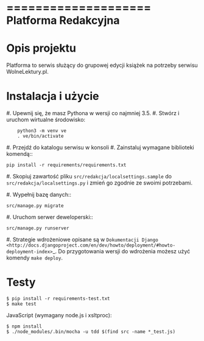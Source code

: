 ====================
Platforma Redakcyjna
====================

Opis projektu
=============
Platforma to serwis służący do grupowej edycji książek na potrzeby serwisu WolneLektury.pl.

Instalacja i użycie
===================
#. Upewnij się, że masz Pythona w wersji co najmniej 3.5.
#. Stwórz i uruchom wirtualne środowisko:

        python3 -m venv ve
        . ve/bin/activate

#. Przejdź do katalogu serwisu w konsoli
#. Zainstaluj wymagane biblioteki komendą::

	pip install -r requirements/requirements.txt

#. Skopiuj zawartość pliku `src/redakcja/localsettings.sample` do `src/redakcja/localsettings.py` i zmień go zgodnie ze swoimi potrzebami.

#. Wypełnij bazę danych::

	src/manage.py migrate

#. Uruchom serwer deweloperski::

	src/manage.py runserver

#. Strategie wdrożeniowe opisane są w `Dokumentacji Django <http://docs.djangoproject.com/en/dev/howto/deployment/#howto-deployment-index>`_.
   Do przygotowania wersji do wdrożenia możesz użyć komendy `make deploy`.


Testy
====

    $ pip install -r requirements-test.txt
    $ make test

JavaScript (wymagany node.js i xsltproc):

    $ npm install
    $ ./node_modules/.bin/mocha -u tdd $(find src -name *_test.js)
